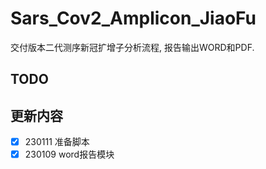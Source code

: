 # Sars_Cov2_Amplicon_JiaoFu
交付版本二代测序新冠扩增子分析流程, 报告输出WORD和PDF. 

## TODO


## 更新内容
- [x] 230111 准备脚本  
- [x] 230109 word报告模块  